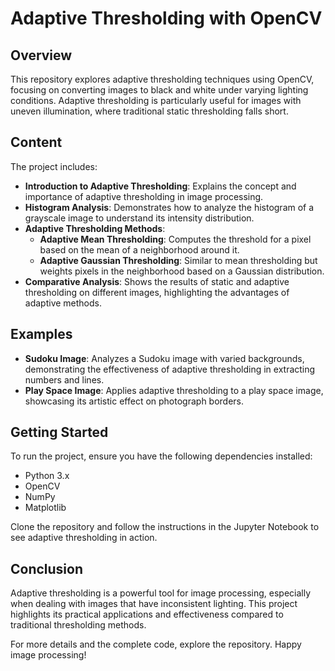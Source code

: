 # Adaptive Thresholding with OpenCV

## Overview

This repository explores adaptive thresholding techniques using OpenCV, focusing on converting images to black and white
under varying lighting conditions. Adaptive thresholding is particularly useful for images with uneven illumination,
where traditional static thresholding falls short.

## Content

The project includes:

- **Introduction to Adaptive Thresholding**: Explains the concept and importance of adaptive thresholding in image
  processing.
- **Histogram Analysis**: Demonstrates how to analyze the histogram of a grayscale image to understand its intensity
  distribution.
- **Adaptive Thresholding Methods**:
    - **Adaptive Mean Thresholding**: Computes the threshold for a pixel based on the mean of a neighborhood around it.
    - **Adaptive Gaussian Thresholding**: Similar to mean thresholding but weights pixels in the neighborhood based on a
      Gaussian distribution.
- **Comparative Analysis**: Shows the results of static and adaptive thresholding on different images, highlighting the
  advantages of adaptive methods.

## Examples

- **Sudoku Image**: Analyzes a Sudoku image with varied backgrounds, demonstrating the effectiveness of adaptive
  thresholding in extracting numbers and lines.
- **Play Space Image**: Applies adaptive thresholding to a play space image, showcasing its artistic effect on
  photograph borders.

## Getting Started

To run the project, ensure you have the following dependencies installed:

- Python 3.x
- OpenCV
- NumPy
- Matplotlib

Clone the repository and follow the instructions in the Jupyter Notebook to see adaptive thresholding in action.

## Conclusion

Adaptive thresholding is a powerful tool for image processing, especially when dealing with images that have
inconsistent lighting. This project highlights its practical applications and effectiveness compared to traditional
thresholding methods.

For more details and the complete code, explore the repository. Happy image processing!